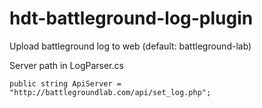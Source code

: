 # hdt-battleground-log-plugin
Upload battleground log to web (default: battleground-lab)

Server path in LogParser.cs
```
public string ApiServer = "http://battlegroundlab.com/api/set_log.php";
```
